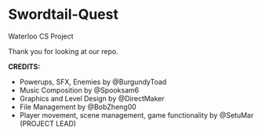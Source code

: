 # Swordtail-Quest
Waterloo CS Project

Thank you for looking at our repo.

**CREDITS:**

- Powerups, SFX, Enemies by @BurgundyToad
- Music Composition by @Spooksam6
- Graphics and Level Design by @DirectMaker 
- File Management by @BobZheng00
- Player movement, scene management, game functionality by @SetuMar (PROJECT LEAD)
